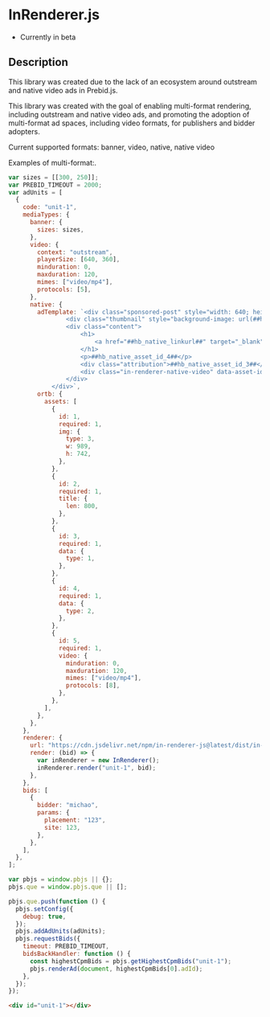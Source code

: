 # InRenderer.js

- Currently in beta

## Description

This library was created due to the lack of an ecosystem around outstream and native video ads in Prebid.js.

This library was created with the goal of enabling multi-format rendering, including outstream and native video ads, and promoting the adoption of multi-format ad spaces, including video formats, for publishers and bidder adopters.

Current supported formats: banner, video, native, native video

Examples of multi-format:.

```javascript
var sizes = [[300, 250]];
var PREBID_TIMEOUT = 2000;
var adUnits = [
  {
    code: "unit-1",
    mediaTypes: {
      banner: {
        sizes: sizes,
      },
      video: {
        context: "outstream",
        playerSize: [640, 360],
        minduration: 0,
        maxduration: 120,
        mimes: ["video/mp4"],
        protocols: [5],
      },
      native: {
        adTemplate: `<div class="sponsored-post" style="width: 640; height: 480px;">
                <div class="thumbnail" style="background-image: url(##hb_native_asset_id_1##);"></div>
                <div class="content">
                    <h1>
                        <a href="##hb_native_linkurl##" target="_blank" class="in-renderer-native-link">##hb_native_asset_id_2##</a>
                    </h1>
                    <p>##hb_native_asset_id_4##</p>
                    <div class="attribution">##hb_native_asset_id_3##</div>
                    <div class="in-renderer-native-video" data-asset-id="5" data-player-width="480" data-player-height="270"></div>
                </div>
            </div>`,
        ortb: {
          assets: [
            {
              id: 1,
              required: 1,
              img: {
                type: 3,
                w: 989,
                h: 742,
              },
            },
            {
              id: 2,
              required: 1,
              title: {
                len: 800,
              },
            },
            {
              id: 3,
              required: 1,
              data: {
                type: 1,
              },
            },
            {
              id: 4,
              required: 1,
              data: {
                type: 2,
              },
            },
            {
              id: 5,
              required: 1,
              video: {
                minduration: 0,
                maxduration: 120,
                mimes: ["video/mp4"],
                protocols: [8],
              },
            },
          ],
        },
      },
    },
    renderer: {
      url: "https://cdn.jsdelivr.net/npm/in-renderer-js@latest/dist/in-renderer.umd.min.js",
      render: (bid) => {
        var inRenderer = new InRenderer();
        inRenderer.render("unit-1", bid);
      },
    },
    bids: [
      {
        bidder: "michao",
        params: {
          placement: "123",
          site: 123,
        },
      },
    ],
  },
];

var pbjs = window.pbjs || {};
pbjs.que = window.pbjs.que || [];

pbjs.que.push(function () {
  pbjs.setConfig({
    debug: true,
  });
  pbjs.addAdUnits(adUnits);
  pbjs.requestBids({
    timeout: PREBID_TIMEOUT,
    bidsBackHandler: function () {
      const highestCpmBids = pbjs.getHighestCpmBids("unit-1");
      pbjs.renderAd(document, highestCpmBids[0].adId);
    },
  });
});
```

```html
<div id="unit-1"></div>
```
